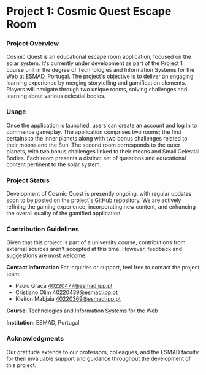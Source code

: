 # Project 1: Cosmic Quest Escape Room
### Project Overview

Cosmic Quest is an educational escape room application, focused on the solar system. It's currently under development as part of the Project 1 course unit in the degree of Technologies and Information Systems for the Web at ESMAD, Portugal. The project's objective is to deliver an engaging learning experience by merging storytelling and gamification elements. Players will navigate through two unique rooms, solving challenges and learning about various celestial bodies.

### Usage

Once the application is launched, users can create an account and log in to commence gameplay. The application comprises two rooms; the first pertains to the inner planets along with two bonus challenges related to their moons and the Sun. The second room corresponds to the outer planets, with two bonus challenges linked to their moons and Small Celestial Bodies. Each room presents a distinct set of questions and educational content pertinent to the solar system.

### Project Status

Development of Cosmic Quest is presently ongoing, with regular updates soon to be posted on the project's GitHub repository. We are actively refining the gaming experience, incorporating new content, and enhancing the overall quality of the gamified application.

### Contribution Guidelines

Given that this project is part of a university course, contributions from external sources aren't accepted at this time. However, feedback and suggestions are most welcome.

**Contact Information**
For inquiries or support, feel free to contact the project team:

- Paulo Graça	[40220477@esmad.ipp.pt](mailto:40220477@esmad.ipp.pt)
- Cristiano Olim	[40220439@esmad.ipp.pt](mailto:40220439@esmad.ipp.pt)
- Kleiton Mabjaia	[40220369@esmad.ipp.pt](mailto:40220369@esmad.ipp.pt)

**Course**: Technologies and Information Systems for the Web

**Institution**: ESMAD, Portugal

### Acknowledgments
Our gratitude extends to our professors, colleagues, and the ESMAD faculty for their invaluable support and guidance throughout the development of this project.
